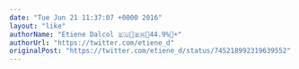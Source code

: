 ```yaml
---
date: "Tue Jun 21 11:37:07 +0000 2016"
layout: "like"
authorName: "Etiene Dalcol 🇪🇺🚩🇧🇷🚩44.9%🚩☀️"
authorUrl: "https://twitter.com/etiene_d"
originalPost: "https://twitter.com/etiene_d/status/745218992319639552"
---
```

